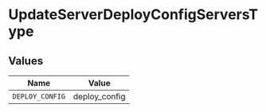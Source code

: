 # UpdateServerDeployConfigServersType


## Values

| Name            | Value           |
| --------------- | --------------- |
| `DEPLOY_CONFIG` | deploy_config   |